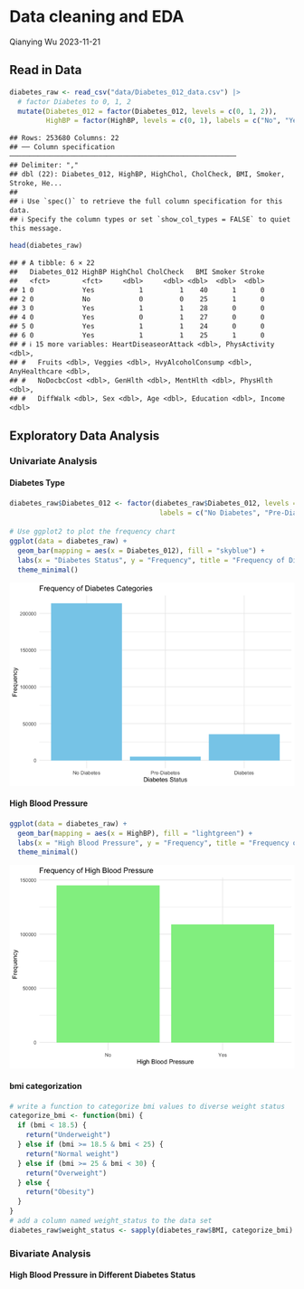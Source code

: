 Data cleaning and EDA
================
Qianying Wu
2023-11-21

## Read in Data

``` r
diabetes_raw <- read_csv("data/Diabetes_012_data.csv") |>
  # factor Diabetes to 0, 1, 2
  mutate(Diabetes_012 = factor(Diabetes_012, levels = c(0, 1, 2)),
         HighBP = factor(HighBP, levels = c(0, 1), labels = c("No", "Yes"))) 
```

    ## Rows: 253680 Columns: 22
    ## ── Column specification ────────────────────────────────────────────────────────
    ## Delimiter: ","
    ## dbl (22): Diabetes_012, HighBP, HighChol, CholCheck, BMI, Smoker, Stroke, He...
    ## 
    ## ℹ Use `spec()` to retrieve the full column specification for this data.
    ## ℹ Specify the column types or set `show_col_types = FALSE` to quiet this message.

``` r
head(diabetes_raw)
```

    ## # A tibble: 6 × 22
    ##   Diabetes_012 HighBP HighChol CholCheck   BMI Smoker Stroke
    ##   <fct>        <fct>     <dbl>     <dbl> <dbl>  <dbl>  <dbl>
    ## 1 0            Yes           1         1    40      1      0
    ## 2 0            No            0         0    25      1      0
    ## 3 0            Yes           1         1    28      0      0
    ## 4 0            Yes           0         1    27      0      0
    ## 5 0            Yes           1         1    24      0      0
    ## 6 0            Yes           1         1    25      1      0
    ## # ℹ 15 more variables: HeartDiseaseorAttack <dbl>, PhysActivity <dbl>,
    ## #   Fruits <dbl>, Veggies <dbl>, HvyAlcoholConsump <dbl>, AnyHealthcare <dbl>,
    ## #   NoDocbcCost <dbl>, GenHlth <dbl>, MentHlth <dbl>, PhysHlth <dbl>,
    ## #   DiffWalk <dbl>, Sex <dbl>, Age <dbl>, Education <dbl>, Income <dbl>

## Exploratory Data Analysis

### Univariate Analysis

#### Diabetes Type

``` r
diabetes_raw$Diabetes_012 <- factor(diabetes_raw$Diabetes_012, levels = c(0, 1, 2),
                                     labels = c("No Diabetes", "Pre-Diabetes", "Diabetes"))

# Use ggplot2 to plot the frequency chart
ggplot(data = diabetes_raw) +
  geom_bar(mapping = aes(x = Diabetes_012), fill = "skyblue") +
  labs(x = "Diabetes Status", y = "Frequency", title = "Frequency of Diabetes Categories") +
  theme_minimal()
```

![](EDA_files/figure-gfm/unnamed-chunk-2-1.png)<!-- -->

#### High Blood Pressure

``` r
ggplot(data = diabetes_raw) +
  geom_bar(mapping = aes(x = HighBP), fill = "lightgreen") +
  labs(x = "High Blood Pressure", y = "Frequency", title = "Frequency of High Blood Pressure") +
  theme_minimal()
```

![](EDA_files/figure-gfm/unnamed-chunk-3-1.png)<!-- -->

#### bmi categorization

``` r
# write a function to categorize bmi values to diverse weight status
categorize_bmi <- function(bmi) {
  if (bmi < 18.5) {
    return("Underweight")
  } else if (bmi >= 18.5 & bmi < 25) {
    return("Normal weight")
  } else if (bmi >= 25 & bmi < 30) {
    return("Overweight")
  } else {
    return("Obesity")
  }
}
# add a column named weight_status to the data set
diabetes_raw$weight_status <- sapply(diabetes_raw$BMI, categorize_bmi)
```

#### 

#### 

### Bivariate Analysis

#### High Blood Pressure in Different Diabetes Status
